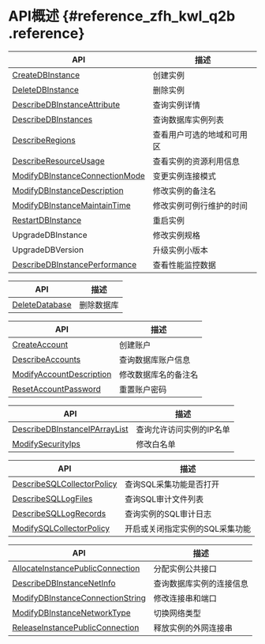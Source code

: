 # API概述 {#reference_zfh_kwl_q2b .reference}

|API|描述|
|---|--|
|[CreateDBInstance](cn.zh-CN/API参考/实例管理/CreateDBInstance.md#)|创建实例|
|[DeleteDBInstance](cn.zh-CN/API参考/实例管理/DeleteDBInstance.md#)|删除实例|
|[DescribeDBInstanceAttribute](cn.zh-CN/API参考/实例管理/DescribeDBInstanceAttribute.md#)|查询实例详情|
|[DescribeDBInstances](cn.zh-CN/API参考/实例管理/DescribeDBInstances.md#)|查询数据库实例列表|
|[DescribeRegions](cn.zh-CN/API参考/实例管理/DescribeRegions.md#)|查看用户可选的地域和可用区|
|[DescribeResourceUsage](cn.zh-CN/API参考/实例管理/DescribeResourceUsage.md#)|查看实例的资源利用信息|
|[ModifyDBInstanceConnectionMode](cn.zh-CN/API参考/实例管理/ModifyDBInstanceConnectionMode.md#)|变更实例连接模式|
|[ModifyDBInstanceDescription](cn.zh-CN/API参考/实例管理/ModifyDBInstanceDescription.md#)|修改实例的备注名|
|[ModifyDBInstanceMaintainTime](cn.zh-CN/API参考/实例管理/ModifyDBInstanceMaintainTime.md#)|修改实例可例行维护的时间|
|[RestartDBInstance](cn.zh-CN/API参考/实例管理/RestartDBInstance.md#)|重启实例|
|UpgradeDBInstance|修改实例规格|
|UpgradeDBVersion|升级实例小版本|
|[DescribeDBInstancePerformance](cn.zh-CN/API参考/实例管理/DescribeDBInstancePerformance.md#)|查看性能监控数据|

|API|描述|
|---|--|
|[DeleteDatabase](cn.zh-CN/API参考/数据库管理/DeleteDatabase.md#)|删除数据库|

|API|描述|
|---|--|
|[CreateAccount](cn.zh-CN/API参考/账户管理/CreateAccount.md#)|创建账户|
|[DescribeAccounts](cn.zh-CN/API参考/账户管理/DescribeAccounts.md#)|查询数据库账户信息|
|[ModifyAccountDescription](cn.zh-CN/API参考/账户管理/ModifyAccountDescription.md#)|修改数据库名的备注名|
|[ResetAccountPassword](cn.zh-CN/API参考/账户管理/ResetAccountPassword.md#)|重置账户密码|

|API|描述|
|---|--|
|[DescribeDBInstanceIPArrayList](cn.zh-CN/API参考/安全管理/DescribeDBInstanceIPArrayList.md#)|查询允许访问实例的IP名单|
|[ModifySecurityIps](cn.zh-CN/API参考/安全管理/ModifySecurityIps.md#)|修改白名单|

|API|描述|
|---|--|
|[DescribeSQLCollectorPolicy](cn.zh-CN/API参考/日志管理/DescribeSQLCollectorPolicy.md#)|查询SQL采集功能是否打开|
|[DescribeSQLLogFiles](cn.zh-CN/API参考/日志管理/DescribeSQLLogFiles.md#)|查询SQL审计文件列表|
|[DescribeSQLLogRecords](cn.zh-CN/API参考/日志管理/DescribeSQLLogRecords.md#)|查询实例的SQL审计日志|
|[ModifySQLCollectorPolicy](cn.zh-CN/API参考/日志管理/ModifySQLCollectorPolicy.md#)|开启或关闭指定实例的SQL采集功能|

|API|描述|
|---|--|
|[AllocateInstancePublicConnection](cn.zh-CN/API参考/网络管理/AllocateInstancePublicConnection.md#)|分配实例公共接口|
|[DescribeDBInstanceNetInfo](cn.zh-CN/API参考/网络管理/DescribeDBInstanceNetInfo.md#)|查询数据库实例的连接信息|
|[ModifyDBInstanceConnectionString](cn.zh-CN/API参考/网络管理/ModifyDBInstanceConnectionString.md#)|修改连接串和端口|
|[ModifyDBInstanceNetworkType](cn.zh-CN/API参考/网络管理/ModifyDBInstanceNetworkType.md#)|切换网络类型|
|[ReleaseInstancePublicConnection](cn.zh-CN/API参考/网络管理/ReleaseInstancePublicConnection.md#)|释放实例的外网连接串|

